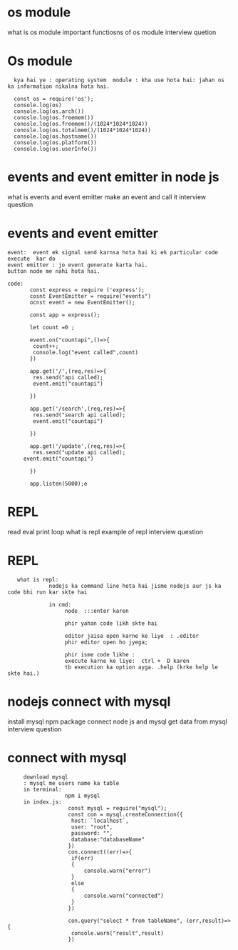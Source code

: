 # os module
what is os module
important functiosns of os module
interview quetion

# Os module

      kya hai ye : operating system  module : kha use hota hai: jahan os ka information nikalna hota hai.

      const os = require('os');
      console.log(os)
      console.log(os.arch())
      conosle.log(os.freemem())
      conosle.log(os.freemem()/(1024*1024*1024))
      conosle.log(os.totalmem()/(1024*1024*1024))
      console.log(os.hostname())
      console.log(os.platform())
      console.log(os.userInfo())

# events and event emitter in node js
what is events and event emitter
make an event and call it 
interview question

# events and event emitter

    event:  event ek signal send karnsa hota hai ki ek particular code execute  kar do 
    event emitter : jo event generate karta hai.
    button node me nahi hota hai.

    code:  
           const express = require ('express');
           cosnt EventEmitter = require("events")
           ocnst event = new EventEmitter();

           const app = express();

           let count =0 ;

           event.on("countapi",()=>{
            count++;
            console.log("event called",count)
           })

           app.get('/',(req,res)=>{
            res.send("api called);
            event.emit("countapi")

           })

           app.get('/search',(req,res)=>{
            res.send("search api called);
            event.emit("countapi")

           })

           app.get('/update',(req,res)=>{
            res.send("update api called);
         event.emit("countapi")

           })

           app.listen(5000);e
# REPL 
read eval print loop
what is repl 
example of repl 
interview question

# REPL
       what is repl:
                 nodejs ka command line hota hai jisme nodejs aur js ka code bhi run kar skte hai

                 in cmd: 
                      node  :::enter karen

                      phir yahan code likh skte hai

                      editor jaisa open karne ke liye  : .editor 
                      phir editor open ho jyega;

                      phir isme code likhe :
                      execute karne ke liye:  ctrl +  D karen 
                      tb execution ka option ayga. .help (krke help le skte hai.)
# nodejs connect with mysql
  install mysql npm package
  connect node js and mysql
  get data from  mysql
  interview question

  # connect with mysql
         download mysql
         : mysql me users name ka table
         in terminal:  
                      npm i mysql
         in index.js:
                       const mysql = require("mysql");
                       const con = mysql.createConnection({
                        host: `localhost`,
                        user: "root",
                        password: "",
                        database:"databaseName"
                       })                      
                       con.connect((err)=>{
                        if(err)
                        {
                            console.warn("error")
                        }
                        else
                        {
                            console.warn("connected")
                        }
                       })

                       con.query("select * from tableName", (err,result)=>{
                        console.warn("result",result)
                       })
                    